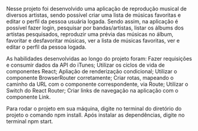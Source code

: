   Nesse projeto foi desenvolvido uma aplicação de reprodução musical de diversos artistas, sendo possível criar uma lista de músicas favoritas e editar o perfil da pessoa usuária logada. Sendo assim, na aplicação é possível fazer login, pesquisar por bandas/artistas, listar os álbums dos artistas pesquisados, reproduzir uma prévia das músicas no álbum, favoritar e desfavoritar músicas, ver a lista de músicas favoritas, ver e editar o perfil da pessoa logada.
  
  As habilidades desenvolvidas ao longo do projeto foram: Fazer requisições e consumir dados da API do iTunes; Utilizar os ciclos de vida de componentes React; Apliação de renderização condicional; Utilizar o componente BrowserRouter corretamente; Criar rotas, mapeando o caminho da URL com o componente correspondente, via Route; Utilizar o Switch do React Router; Criar links de navegação na aplicação com o componente Link.
  
  Para rodar o projeto em sua máquina, digite no terminal do diretório do projeto o comando npm install. Após instalar as dependências, digite no terminal npm start.
